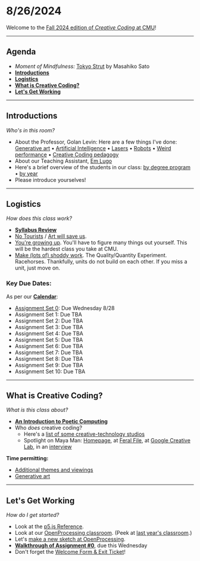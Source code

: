 # 8/26/2024

Welcome to the [Fall 2024 edition of *Creative Coding* at CMU](https://github.com/golanlevin/60-212/blob/main/2024/readme.md)!

---

## Agenda

* *Moment of Mindfulness:* [Tokyo Strut](https://www.youtube.com/watch?v=4M-j0Wnjb7Q&t=6s) by Masahiko Sato
* [**Introductions**](#introductions) 
* [**Logistics**](#logistics) 
* [**What is Creative Coding?**](#what-is-creative-coding)
* [**Let's Get Working**](#lets-get-working) 


---
## Introductions

*Who's in this room?*

* About the Professor, Golan Levin: Here are a few things I've done: [Generative art](https://www.artblocks.io/curated/collections/cytographia-by-golan-levin) • [Artificial Intelligence](https://github.com/golanlevin/AmbigrammaticFigures) • [Lasers](https://flong.com/archive/projects/gpp-ii/index.html) • [Robots](https://flong.com/archive/projects/snout/index.html) • [Weird performance](https://flong.com/archive/projects/messa/index.html) • [Creative Coding pedagogy](https://mitpress.mit.edu/9780262542043/code-as-creative-medium/)
* About our Teaching Assistant, [Em Lugo](https://art.cmu.edu/people/emmanuel-lugo/)
* Here's a brief overview of the students in our class: [by degree program](images/0826/students_by_degree_program.png) • [by year](images/0826/students_by_year.png)
* Please introduce yourselves! 


---
## Logistics

*How does this class work?*

* [**Syllabus Review**](https://github.com/golanlevin/60-212/blob/main/2024/syllabus/60-212_syllabus_fall2024.md)
* [No Tourists](images/0826/no-tourists.jpg) / [Art will save us](images/0826/maeda_nyt.jpg).
* [You're growing up](images/0826/baby-bird-worm.gif). You'll have to figure many things out yourself. This will be the hardest class you take at CMU.
* [Make (lots of) shoddy work](images/0826/fast-cheap-good.jpg). The Quality/Quantity Experiment. Racehorses. Thankfully, units do not build on each other. If you miss a unit, just move on.

### Key Due Dates: 

As per our [**Calendar**](http://bit.ly/golancoursecalendar):

* [Assignment Set 0](../assignments/assignment_0.md): Due Wednesday 8/28
* Assignment Set 1: Due TBA
* Assignment Set 2: Due TBA
* Assignment Set 3: Due TBA
* Assignment Set 4: Due TBA
* Assignment Set 5: Due TBA
* Assignment Set 6: Due TBA
* Assignment Set 7: Due TBA
* Assignment Set 8: Due TBA
* Assignment Set 9: Due TBA
* Assignment Set 10: Due TBA

---

## What is Creative Coding?

*What is this class about?*

* [**An Introduction to Poetic Computing**](https://github.com/golanlevin/lectures/blob/master/lecture_introduction/hello_60212.md)
* Who *does* creative coding? 
  * Here's a [list of some creative-technology studios](studios.md)
  * Spotlight on Maya Man: [Homepage](https://mayaontheinter.net/), at [Feral File](https://feralfile.com/artists/maya-man-75d), at [Google Creative Lab](https://experiments.withgoogle.com/billtjonesai), in an [interview](https://verse.works/journal/in-conversation-with-maya-man-im-feeling-lucky-2)


**Time permitting:**

* [Additional themes and viewings](https://courses.ideate.cmu.edu/60-212/s2022/daily-notes/01-19-hello/themes-and-viewings/)
* [Generative art](https://golancourses.net/60120/daily-notes/unit-2-creative-code/generative-artworks-tasting/)

---
## Let's Get Working

*How do I get started?*

* Look at the [p5.js Reference](https://p5js.org/reference/).
* Look at our [OpenProcessing classroom](https://openprocessing.org/class/93074#/). (Peek at [last year's classroom](https://openprocessing.org/class/86356#/).)
* Let's [make a new sketch at OpenProcessing](https://openprocessing.org/sketch/create).
* [**Walkthrough of Assignment #0**](../assignments/assignment_0.md), due this Wednesday
* Don't forget the [Welcome Form & Exit Ticket](https://forms.gle/qa1upyvUXWk1dWra6)!


